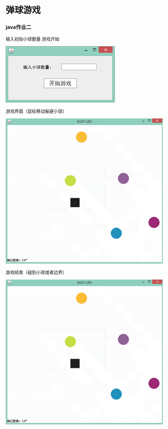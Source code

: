# 弹球游戏

### java作业二

输入初始小球数量 游戏开始

![](https://github.com/lizimeow/BollGame/blob/master/docs/1.png)

游戏界面（鼠标移动躲避小球）

![](https://github.com/lizimeow/BollGame/blob/master/docs/2.png)

游戏结束（碰到小球或者边界）

![](https://github.com/lizimeow/BollGame/blob/master/docs/2.png)

